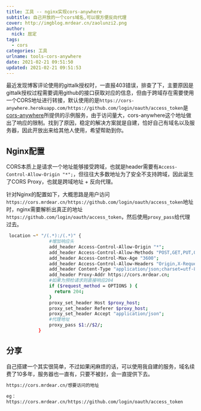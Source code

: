 ```yaml
---
title: 工具 -- nginx实现cors-anywhere
subtitle: 自己开放的一个cors域名,可以很方便反向代理
cover: http://imgblog.mrdear.cn/zaolunzi2.png
author: 
  nick: 屈定
tags:
  - cors
categories: 工具
urlname: tools-cors-anywhere
date: 2021-02-21 09:51:50
updated: 2021-02-21 09:51:53
---
```


最近发现博客评论使用的gittalk授权时，一直报403错误，排查了下，主要原因是gittalk授权过程需要调用github的接口获取对应的信息，但由于跨域存在需要使用一个CORS地址进行转接，默认使用的是`https://cors-anywhere.herokuapp.com/https://github.com/login/oauth/access_token`是[cors-anywhere](https://github.com/Rob--W/cors-anywhere)所提供的示例服务，由于访问量大，cors-anywhere这个地址做出了响应的限制。找到了原因，稳定的解决方案就是自建，恰好自己有域名以及服务器，因此开放出来给其他人使用，希望帮助到你。

## Nginx配置

CORS本质上是请求一个地址能够接受跨域，也就是header需要有`Access-Control-Allow-Origin "*";`，但往往大多数地址为了安全不支持跨域，因此诞生了CORS Proxy，也就是跨域地址 + 反向代理。

针对Nginx的配置如下，大概思路是用户访问`https://cors.mrdear.cn/https://github.com/login/oauth/access_token`地址时，nginx需要解析出真正的地址`https://github.com/login/oauth/access_token`，然后使用`proxy_pass`给代理过去。

```sh
 location ~* "/(.*):/(.*)" {
                #增加响应头
                add_header Access-Control-Allow-Origin "*";
                add_header Access-Control-Allow-Methods "POST,GET,PUT,OPTIONS,DELETE";
                add_header Access-Control-Max-Age "3600";
                add_header Access-Control-Allow-Headers "Origin,X-Requested-With,Content-Type,Accept,Authorization,FOO";
                add_header Content-Type "application/json;charset=utf-8,text/plain";
                add_header Proxy-Addr https://cors.mrdear.cn;
                #如果为预检请求则直接响应204
                if ($request_method = OPTIONS ) {
                  return 204;
                }
                proxy_set_header Host $proxy_host;
                proxy_set_header Referer $proxy_host;
                proxy_set_header Accept "application/json";
                #代理地址
                proxy_pass $1://$2/;
            }
```

## 分享

自己搭建一个其实很简单，不过如果闲麻烦的话，可以使用我自建的服务，域名续费了10多年，服务器也一直有，只要不被封，会一直提供下去。

```sh
https://cors.mrdear.cn/想要访问的地址

eg：
https://cors.mrdear.cn/https://github.com/login/oauth/access_token
```

